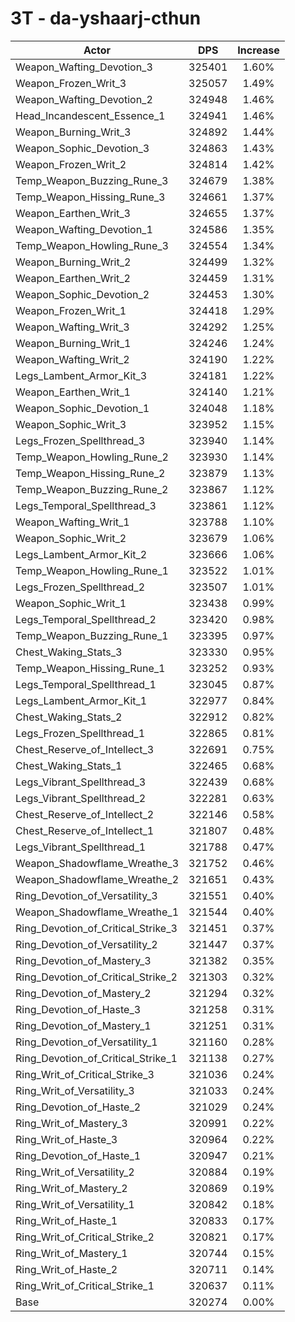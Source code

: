 # 3T - da-yshaarj-cthun
| Actor | DPS | Increase |
|---|:---:|:---:|
|Weapon_Wafting_Devotion_3|325401|1.60%|
|Weapon_Frozen_Writ_3|325057|1.49%|
|Weapon_Wafting_Devotion_2|324948|1.46%|
|Head_Incandescent_Essence_1|324941|1.46%|
|Weapon_Burning_Writ_3|324892|1.44%|
|Weapon_Sophic_Devotion_3|324863|1.43%|
|Weapon_Frozen_Writ_2|324814|1.42%|
|Temp_Weapon_Buzzing_Rune_3|324679|1.38%|
|Temp_Weapon_Hissing_Rune_3|324661|1.37%|
|Weapon_Earthen_Writ_3|324655|1.37%|
|Weapon_Wafting_Devotion_1|324586|1.35%|
|Temp_Weapon_Howling_Rune_3|324554|1.34%|
|Weapon_Burning_Writ_2|324499|1.32%|
|Weapon_Earthen_Writ_2|324459|1.31%|
|Weapon_Sophic_Devotion_2|324453|1.30%|
|Weapon_Frozen_Writ_1|324418|1.29%|
|Weapon_Wafting_Writ_3|324292|1.25%|
|Weapon_Burning_Writ_1|324246|1.24%|
|Weapon_Wafting_Writ_2|324190|1.22%|
|Legs_Lambent_Armor_Kit_3|324181|1.22%|
|Weapon_Earthen_Writ_1|324140|1.21%|
|Weapon_Sophic_Devotion_1|324048|1.18%|
|Weapon_Sophic_Writ_3|323952|1.15%|
|Legs_Frozen_Spellthread_3|323940|1.14%|
|Temp_Weapon_Howling_Rune_2|323930|1.14%|
|Temp_Weapon_Hissing_Rune_2|323879|1.13%|
|Temp_Weapon_Buzzing_Rune_2|323867|1.12%|
|Legs_Temporal_Spellthread_3|323861|1.12%|
|Weapon_Wafting_Writ_1|323788|1.10%|
|Weapon_Sophic_Writ_2|323679|1.06%|
|Legs_Lambent_Armor_Kit_2|323666|1.06%|
|Temp_Weapon_Howling_Rune_1|323522|1.01%|
|Legs_Frozen_Spellthread_2|323507|1.01%|
|Weapon_Sophic_Writ_1|323438|0.99%|
|Legs_Temporal_Spellthread_2|323420|0.98%|
|Temp_Weapon_Buzzing_Rune_1|323395|0.97%|
|Chest_Waking_Stats_3|323330|0.95%|
|Temp_Weapon_Hissing_Rune_1|323252|0.93%|
|Legs_Temporal_Spellthread_1|323045|0.87%|
|Legs_Lambent_Armor_Kit_1|322977|0.84%|
|Chest_Waking_Stats_2|322912|0.82%|
|Legs_Frozen_Spellthread_1|322865|0.81%|
|Chest_Reserve_of_Intellect_3|322691|0.75%|
|Chest_Waking_Stats_1|322465|0.68%|
|Legs_Vibrant_Spellthread_3|322439|0.68%|
|Legs_Vibrant_Spellthread_2|322281|0.63%|
|Chest_Reserve_of_Intellect_2|322146|0.58%|
|Chest_Reserve_of_Intellect_1|321807|0.48%|
|Legs_Vibrant_Spellthread_1|321788|0.47%|
|Weapon_Shadowflame_Wreathe_3|321752|0.46%|
|Weapon_Shadowflame_Wreathe_2|321651|0.43%|
|Ring_Devotion_of_Versatility_3|321551|0.40%|
|Weapon_Shadowflame_Wreathe_1|321544|0.40%|
|Ring_Devotion_of_Critical_Strike_3|321451|0.37%|
|Ring_Devotion_of_Versatility_2|321447|0.37%|
|Ring_Devotion_of_Mastery_3|321382|0.35%|
|Ring_Devotion_of_Critical_Strike_2|321303|0.32%|
|Ring_Devotion_of_Mastery_2|321294|0.32%|
|Ring_Devotion_of_Haste_3|321258|0.31%|
|Ring_Devotion_of_Mastery_1|321251|0.31%|
|Ring_Devotion_of_Versatility_1|321160|0.28%|
|Ring_Devotion_of_Critical_Strike_1|321138|0.27%|
|Ring_Writ_of_Critical_Strike_3|321036|0.24%|
|Ring_Writ_of_Versatility_3|321033|0.24%|
|Ring_Devotion_of_Haste_2|321029|0.24%|
|Ring_Writ_of_Mastery_3|320991|0.22%|
|Ring_Writ_of_Haste_3|320964|0.22%|
|Ring_Devotion_of_Haste_1|320947|0.21%|
|Ring_Writ_of_Versatility_2|320884|0.19%|
|Ring_Writ_of_Mastery_2|320869|0.19%|
|Ring_Writ_of_Versatility_1|320842|0.18%|
|Ring_Writ_of_Haste_1|320833|0.17%|
|Ring_Writ_of_Critical_Strike_2|320821|0.17%|
|Ring_Writ_of_Mastery_1|320744|0.15%|
|Ring_Writ_of_Haste_2|320711|0.14%|
|Ring_Writ_of_Critical_Strike_1|320637|0.11%|
|Base|320274|0.00%|
